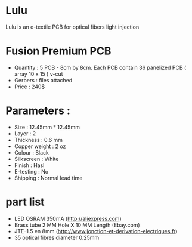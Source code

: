Lulu
=========

Lulu is an e-textile PCB for optical fibers light injection

# Fusion Premium PCB
 - Quantity : 5 PCB - 8cm by 8cm. Each PCB contain 36 panelized PCB ( array 10 x 15 ) v-cut
 - Gerbers : files attached
 - Price : 240$

# Parameters :
 - Size : 12.45mm * 12.45mm
 - Layer : 2
 - Thickness : 0.6 mm
 - Copper weight : 2 oz
 - Colour : Black
 - Silkscreen : White
 - Finish : Hasl
 - E-testing : No
 - Shipping : Normal lead time

# part list
 - LED OSRAM 350mA (http://aliexpress.com)
 - Brass tube 2 MM Hole X 10 MM Length (Ebay.com)
 - JTE-1.5 en 8mm (http://www.jonction-et-derivation-electriques.fr)
 - 35 optical fibres diameter 0.25mm
